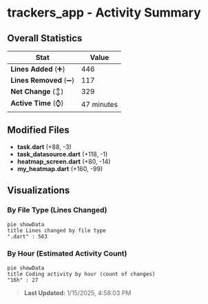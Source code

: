# trackers_app - Activity Summary 

## Overall Statistics

| Stat                   | Value                                                             |
| ---------------------- | ----------------------------------------------------------------- |
| **Lines Added** (➕)   | 446                                          |
| **Lines Removed** (➖) | 117                                        |
| **Net Change** (↕)    | 329                |
| **Active Time** (⌚)   | 47 minutes |


## Modified Files
- **task.dart** (+88, -3)
- **task_datasource.dart** (+118, -1)
- **heatmap_screen.dart** (+80, -14)
- **my_heatmap.dart** (+160, -99)

## Visualizations

### By File Type (Lines Changed)

```mermaid
pie showData
title Lines changed by file type
".dart" : 563
```

### By Hour (Estimated Activity Count)

```mermaid
pie showData
title Coding activity by hour (count of changes)
"16h" : 27
```


> **Last Updated:** 1/15/2025, 4:58:03 PM